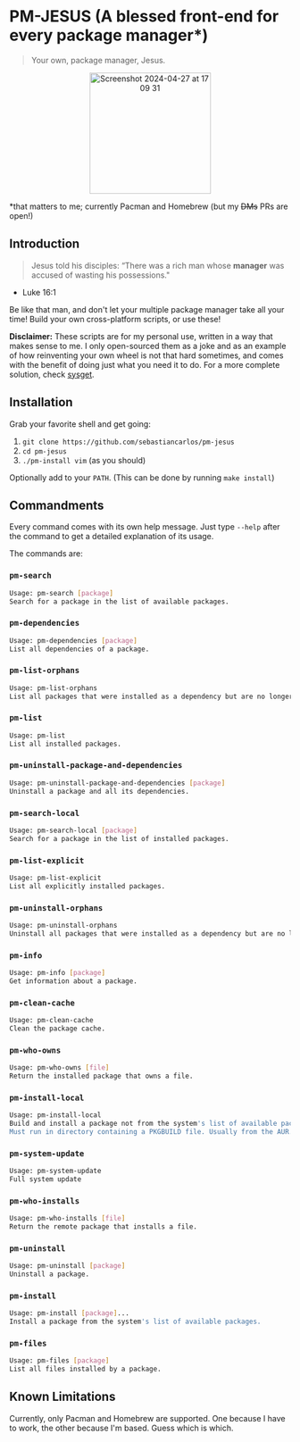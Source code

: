 <!-- Note: This README.md file was automatically generated. Plase run `make readme` to generate a new one. -->

# PM-JESUS (A blessed front-end for every package manager\*)
> Your own, package manager, Jesus.

<p align="center">
  <img width="217" alt="Screenshot 2024-04-27 at 17 09 31" src="https://github.com/sebastiancarlos/pm-jesus/assets/88276600/28fcfb0b-e200-43a8-b72c-58784b8c5b41">
</p>

\*that matters to me; currently Pacman and Homebrew (but my ~~DMs~~
PRs are open!)

## Introduction
> Jesus told his disciples: “There was a rich man whose **manager** was accused
> of wasting his possessions."
- Luke 16:1

Be like that man, and don't let your multiple package manager take all your
time! Build your own cross-platform scripts, or use these!

**Disclaimer:** These scripts are for my personal use, written in a way that makes sense to me. I only open-sourced them as a joke and as an example of how reinventing your own wheel is not that hard sometimes, and comes with the benefit of doing just what you need it to do. For a more complete solution, check [sysget](https://github.com/emilengler/sysget).

## Installation

Grab your favorite shell and get going:

1. `git clone https://github.com/sebastiancarlos/pm-jesus`
2. `cd pm-jesus`
3. `./pm-install vim` (as you should)

Optionally add to your `PATH`. (This can be done by running `make install`)

## Commandments

Every command comes with its own help message. Just type `--help` after the
command to get a detailed explanation of its usage.

The commands are:

### `pm-search`

```bash
Usage: pm-search [package]
Search for a package in the list of available packages.
```

### `pm-dependencies`

```bash
Usage: pm-dependencies [package]
List all dependencies of a package.
```

### `pm-list-orphans`

```bash
Usage: pm-list-orphans
List all packages that were installed as a dependency but are no longer required.
```

### `pm-list`

```bash
Usage: pm-list
List all installed packages.
```

### `pm-uninstall-package-and-dependencies`

```bash
Usage: pm-uninstall-package-and-dependencies [package]
Uninstall a package and all its dependencies.
```

### `pm-search-local`

```bash
Usage: pm-search-local [package]
Search for a package in the list of installed packages.
```

### `pm-list-explicit`

```bash
Usage: pm-list-explicit
List all explicitly installed packages.
```

### `pm-uninstall-orphans`

```bash
Usage: pm-uninstall-orphans
Uninstall all packages that were installed as a dependency but are no longer required.
```

### `pm-info`

```bash
Usage: pm-info [package]
Get information about a package.
```

### `pm-clean-cache`

```bash
Usage: pm-clean-cache
Clean the package cache.
```

### `pm-who-owns`

```bash
Usage: pm-who-owns [file]
Return the installed package that owns a file.
```

### `pm-install-local`

```bash
Usage: pm-install-local
Build and install a package not from the system's list of available packages.
Must run in directory containing a PKGBUILD file. Usually from the AUR.
```

### `pm-system-update`

```bash
Usage: pm-system-update
Full system update
```

### `pm-who-installs`

```bash
Usage: pm-who-installs [file]
Return the remote package that installs a file.
```

### `pm-uninstall`

```bash
Usage: pm-uninstall [package]
Uninstall a package.
```

### `pm-install`

```bash
Usage: pm-install [package]...
Install a package from the system's list of available packages.
```

### `pm-files`

```bash
Usage: pm-files [package]
List all files installed by a package.
```

## Known Limitations

Currently, only Pacman and Homebrew are supported. One because I have to work,
the other because I'm based. Guess which is which.
